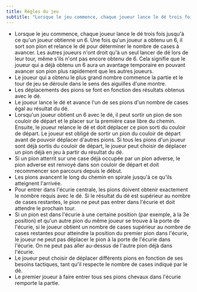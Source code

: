 ```yaml
---
title: Règles du jeu
subtitle: "Lorsque le jeu commence, chaque joueur lance le dé trois fois jusqu'à ce qu'un joueur obtienne un 6..."
---
```


- Lorsque le jeu commence, chaque joueur lance le dé trois fois jusqu'à ce qu'un joueur obtienne un 6. Une fois qu'un joueur a obtenu un 6, il sort son pion et relance le dé pour déterminer le nombre de cases à avancer. Les autres joueurs n'ont droit qu'à un seul lancer de dé lors de leur tour, même s'ils n'ont pas encore obtenu de 6. Cela signifie que le joueur qui a déjà obtenu un 6 aura un avantage temporaire en pouvant avancer son pion plus rapidement que les autres joueurs.
- Le joueur qui a obtenu le plus grand nombre commence la partie et le tour de jeu se déroule dans le sens des aiguilles d'une montre.
- Les déplacements des pions se font en fonction des résultats obtenus avec le dé.
- Le joueur lance le dé et avance l'un de ses pions d'un nombre de cases égal au résultat du dé.
- Lorsqu'un joueur obtient un 6 avec le dé, il peut sortir un pion de son couloir de départ et le placer sur la première case libre du chemin. Ensuite, le joueur relance le dé et doit déplacer ce pion sorti du couloir de départ. Le joueur est obligé de sortir un pion du couloir de départ avant de pouvoir déplacer d'autres pions. Si tous les pions d'un joueur sont déjà sortis du couloir de départ, le joueur peut choisir de déplacer un pion déjà en jeu à partir du résultat du dé.
- Si un pion atterrit sur une case déjà occupée par un pion adverse, le pion adverse est renvoyé dans son couloir de départ et doit recommencer son parcours depuis le début.
- Les pions avancent le long du chemin en spirale jusqu'à ce qu'ils atteignent l'arrivée.
- Pour entrer dans l'écurie centrale, les pions doivent obtenir exactement le nombre requis avec le dé. Si le résultat du dé est supérieur au nombre de cases restantes, le pion ne peut pas entrer dans l'écurie et doit attendre le prochain tour.
- Si un pion est dans l'écurie à une certaine position (par exemple, à la 3e position) et qu'un autre pion du même joueur se trouve à la porte de l'écurie, si le joueur obtient un nombre de cases supérieur au nombre de cases restantes pour atteindre la position du premier pion dans l'écurie, le joueur ne peut pas déplacer le pion à la porte de l'écurie dans l'écurie. On ne peut pas aller au-dessus de l'autre pion déjà dans l'écurie.
- Le joueur peut choisir de déplacer différents pions en fonction de ses besoins tactiques, tant qu'il respecte le nombre de cases indiqué par le dé.
- Le premier joueur à faire entrer tous ses pions chevaux dans l'écurie remporte la partie.
